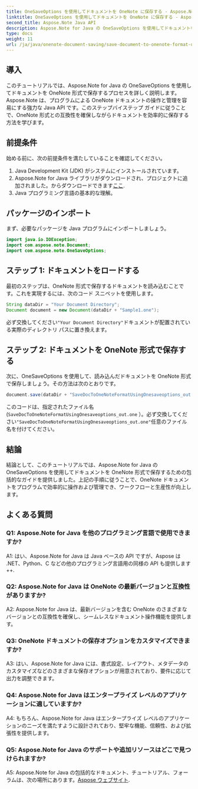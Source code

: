 ```yaml
---
title: OneSaveOptions を使用してドキュメントを OneNote に保存する - Aspose.Note
linktitle: OneSaveOptions を使用してドキュメントを OneNote に保存する - Aspose.Note
second_title: Aspose.Note Java API
description: Aspose.Note for Java の OneSaveOptions を使用してドキュメントを OneNote 形式で保存する方法を学習します。この包括的なチュートリアルでワークフローを強化します。
type: docs
weight: 11
url: /ja/java/onenote-document-saving/save-document-to-onenote-format-using-onesaveoptions/
---
```

## 導入

このチュートリアルでは、Aspose.Note for Java の OneSaveOptions を使用してドキュメントを OneNote 形式で保存するプロセスを詳しく説明します。 Aspose.Note は、プログラムによる OneNote ドキュメントの操作と管理を容易にする強力な Java API です。このステップバイステップ ガイドに従うことで、OneNote 形式との互換性を確保しながらドキュメントを効率的に保存する方法を学びます。

## 前提条件

始める前に、次の前提条件を満たしていることを確認してください。
1. Java Development Kit (JDK) がシステムにインストールされています。
2.  Aspose.Note for Java ライブラリがダウンロードされ、プロジェクトに追加されました。からダウンロードできます[ここ](https://releases.aspose.com/note/java/).
3. Java プログラミング言語の基本的な理解。

## パッケージのインポート

まず、必要なパッケージを Java プログラムにインポートしましょう。

```java
import java.io.IOException;
import com.aspose.note.Document;
import com.aspose.note.OneSaveOptions;
```

## ステップ 1: ドキュメントをロードする

最初のステップは、OneNote 形式で保存するドキュメントを読み込むことです。これを実現するには、次のコード スニペットを使用します。

```java
String dataDir = "Your Document Directory";
Document document = new Document(dataDir + "Sample1.one");
```

必ず交換してください`"Your Document Directory"`ドキュメントが配置されている実際のディレクトリ パスに置き換えます。

## ステップ 2: ドキュメントを OneNote 形式で保存する

次に、OneSaveOptions を使用して、読み込んだドキュメントを OneNote 形式で保存しましょう。その方法は次のとおりです。

```java
document.save(dataDir + "SaveDocToOneNoteFormatUsingOnesaveoptions_out.one", new OneSaveOptions());
```

このコードは、指定されたファイル名 (`SaveDocToOneNoteFormatUsingOnesaveoptions_out.one` ）。必ず交換してください`"SaveDocToOneNoteFormatUsingOnesaveoptions_out.one"`任意のファイル名を付けてください。

## 結論

結論として、このチュートリアルでは、Aspose.Note for Java の OneSaveOptions を使用してドキュメントを OneNote 形式で保存するための包括的なガイドを提供しました。上記の手順に従うことで、OneNote ドキュメントをプログラムで効率的に操作および管理でき、ワークフローと生産性が向上します。

## よくある質問

### Q1: Aspose.Note for Java を他のプログラミング言語で使用できますか?

A1: はい、Aspose.Note for Java は Java ベースの API ですが、Aspose は .NET、Python、C などの他のプログラミング言語用の同様の API も提供します++.

### Q2: Aspose.Note for Java は OneNote の最新バージョンと互換性がありますか?

A2: Aspose.Note for Java は、最新バージョンを含む OneNote のさまざまなバージョンとの互換性を確保し、シームレスなドキュメント操作機能を提供します。

### Q3: OneNote ドキュメントの保存オプションをカスタマイズできますか?

A3: はい、Aspose.Note for Java には、書式設定、レイアウト、メタデータのカスタマイズなどのさまざまな保存オプションが用意されており、要件に応じて出力を調整できます。

### Q4: Aspose.Note for Java はエンタープライズ レベルのアプリケーションに適していますか?

A4: もちろん、Aspose.Note for Java はエンタープライズ レベルのアプリケーションのニーズを満たすように設計されており、堅牢な機能、信頼性、および拡張性を提供します。

### Q5: Aspose.Note for Java のサポートや追加リソースはどこで見つけられますか?

 A5: Aspose.Note for Java の包括的なドキュメント、チュートリアル、フォーラムは、次の場所にあります。[Aspose ウェブサイト](https://forum.aspose.com/c/note/28).
